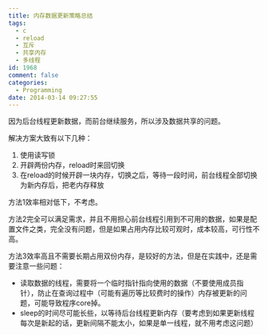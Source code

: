 ```yaml
---
title: 内存数据更新策略总结
tags:
  - c
  - reload
  - 互斥
  - 共享内存
  - 多线程
id: 1968
comment: false
categories:
  - Programming
date: 2014-03-14 09:27:55
---
```


因为后台线程更新数据，而前台继续服务，所以涉及数据共享的问题。

解决方案大致有以下几种：

1.  使用读写锁
2.  开辟两份内存，reload时来回切换
3.  在reload的时候开辟一块内存，切换之后，等待一段时间，前台线程全部切换为新内存后，把老内存释放

方法1效率相对低下，不考虑。

方法2完全可以满足需求，并且不用担心前台线程引用到不可用的数据，如果是配置文件之类，完全没有问题，但是如果占用内存比较可观时，成本较高，可行性不高。

方法3效率高且不需要长期占用双份内存，是较好的方法，但是在实践中，还是需要注意一些问题：

*   读取数据的线程，需要将一个临时指针指向使用的数据（不要使用成员指针），防止在查询过程中（可能有遍历等比较费时的操作）内存被更新的问题，可能导致程序core掉。
*   sleep的时间尽可能长些，以等待后台线程更新内存（要考虑到如果更新线程每次是新起的话，更新间隔不能太小，如果是单一线程，就不用考虑这问题）